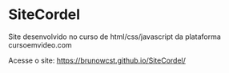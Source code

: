 # SiteCordel
 Site desenvolvido no curso de html/css/javascript da plataforma cursoemvideo.com
 
 Acesse o site: https://brunowcst.github.io/SiteCordel/

